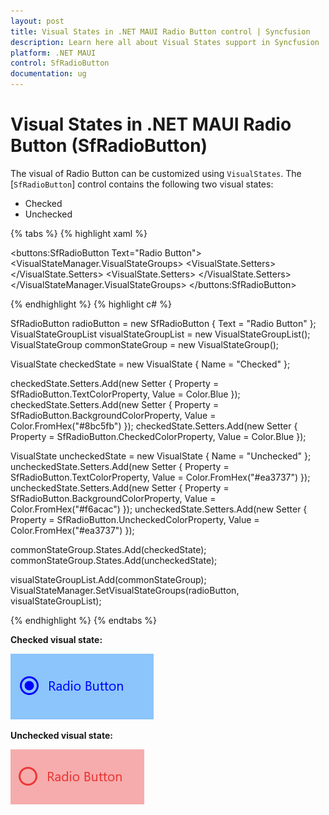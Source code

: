 ```yaml
---
layout: post
title: Visual States in .NET MAUI Radio Button control | Syncfusion
description: Learn here all about Visual States support in Syncfusion .NET MAUI Radio Button (SfRadioButton) control and more.
platform: .NET MAUI
control: SfRadioButton
documentation: ug
---
```


# Visual States in .NET MAUI Radio Button (SfRadioButton)

The visual of Radio Button can be customized using `VisualStates`. The [`SfRadioButton`] control contains the following two visual states:

* Checked
* Unchecked


{% tabs %}
{% highlight xaml %}

<buttons:SfRadioButton Text="Radio Button">
    <VisualStateManager.VisualStateGroups>
        <VisualStateGroup x:Name="CommonStates">
            <VisualState x:Name="Checked">
                <VisualState.Setters>
                    <Setter Property="TextColor" Value="Blue"/>
                    <Setter Property="BackgroundColor" Value="#8bc5fb"/>
                    <Setter Property="CheckedColor" Value="Blue"/>
                </VisualState.Setters>
            </VisualState>
            <VisualState x:Name="Unchecked">
                <VisualState.Setters>
                    <Setter Property="TextColor" Value="#ea3737"/>
                    <Setter Property="BackgroundColor" Value="#f6acac"/>
                    <Setter Property="UncheckedColor" Value="#ea3737"/>
                </VisualState.Setters>
            </VisualState>
        </VisualStateGroup>
    </VisualStateManager.VisualStateGroups>
</buttons:SfRadioButton>

{% endhighlight %}
{% highlight c# %}

SfRadioButton radioButton = new SfRadioButton { Text = "Radio Button" };
VisualStateGroupList visualStateGroupList = new VisualStateGroupList();
VisualStateGroup commonStateGroup = new VisualStateGroup();

VisualState checkedState = new VisualState
{
    Name = "Checked"
};

checkedState.Setters.Add(new Setter { Property = SfRadioButton.TextColorProperty, Value = Color.Blue });
checkedState.Setters.Add(new Setter { Property = SfRadioButton.BackgroundColorProperty, Value = Color.FromHex("#8bc5fb") });
checkedState.Setters.Add(new Setter { Property = SfRadioButton.CheckedColorProperty, Value = Color.Blue });

VisualState uncheckedState = new VisualState
{
    Name = "Unchecked"
};
uncheckedState.Setters.Add(new Setter { Property = SfRadioButton.TextColorProperty, Value = Color.FromHex("#ea3737") });
uncheckedState.Setters.Add(new Setter { Property = SfRadioButton.BackgroundColorProperty, Value = Color.FromHex("#f6acac") });
uncheckedState.Setters.Add(new Setter { Property = SfRadioButton.UncheckedColorProperty, Value = Color.FromHex("#ea3737") });

commonStateGroup.States.Add(checkedState);
commonStateGroup.States.Add(uncheckedState);

visualStateGroupList.Add(commonStateGroup);
VisualStateManager.SetVisualStateGroups(radioButton, visualStateGroupList);

{% endhighlight %}
{% endtabs %}

**Checked visual state:**

![SfRadioButton with visual state of checked state](Images/VisualState/checkedvisualstate.png)

**Unchecked visual state:**

![SfRadioButton with visual state of unchecked state](Images/VisualState/uncheckedvisualstate.png)
